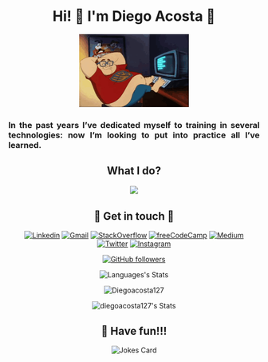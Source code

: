 <h1 align="center">Hi! 👋 I'm Diego Acosta 🤘</h1>
<div align="center">

![nerd](img/nerd.gif)</div>
<h3 align="justify">In the past years I’ve dedicated myself to training in several technologies: now I’m looking to put into practice  all I’ve learned.</h3>

<h2 align="center">What I do?</h2>

<p align="center">
  <a href="https://skillicons.dev">
    <img src="https://skillicons.dev/icons?i=java,c,python,postgresql,bash,git,linux,mint,mysql,vim,emacs,html,css,javascript"/>
  </a>
</p>

<div align="center">
<h2>🤝 Get in touch 🤝</h2>


[![Linkedin](https://img.shields.io/badge/LinkedIn-0077B5?style=for-the-badge&logo=linkedin&logoColor=white)](https://www.linkedin.com/in/diegoacosta127/) [![Gmail](https://img.shields.io/badge/Gmail-D14836?style=for-the-badge&logo=gmail&logoColor=white)](mailto:diegoacosta127@gmail.com) [![StackOverflow](https://img.shields.io/badge/Stack_Overflow-FE7A16?style=for-the-badge&logo=stack-overflow&logoColor=white)](https://stackoverflow.com/users/20940034/diegoacosta127) [![freeCodeCamp](https://img.shields.io/badge/freecodecamp-27273D?style=for-the-badge&logo=freecodecamp&logoColor=white)](https://www.freecodecamp.org/diegoacosta127) [![Medium](https://img.shields.io/badge/Medium-12100E?style=for-the-badge&logo=medium&logoColor=white)](https://medium.com/@diegoacosta127) [![Twitter](https://img.shields.io/badge/X-000000?style=for-the-badge&logo=x&logoColor=white)](https://x.com/diegoacosta127) [![Instagram](https://img.shields.io/badge/Instagram-E4405F?style=for-the-badge&logo=instagram&logoColor=white)](https://www.instagram.com/diegoacosta127/)

[![GitHub followers](https://img.shields.io/github/followers/diegoacosta127?logoColor=db233d&style=social)](https://github.com/Diegoacosta127?tab=followers)

![Languages's Stats](https://github-readme-stats.vercel.app/api/top-langs/?username=Diegoacosta127&langs_count=15&layout=compact&theme=blue-green&hide_border=true)

<img src="https://github-readme-streak-stats.herokuapp.com?user=Diegoacosta127&theme=blue-green&hide_border=true&" alt="Diegoacosta127">

![diegoacosta127's Stats](https://github-readme-stats.vercel.app/api?username=Diegoacosta127&show_icons=true&theme=blue-green&hide_border=true) 

## 🥸 Have fun!!!
![Jokes Card](https://readme-jokes.vercel.app/api)
</div>